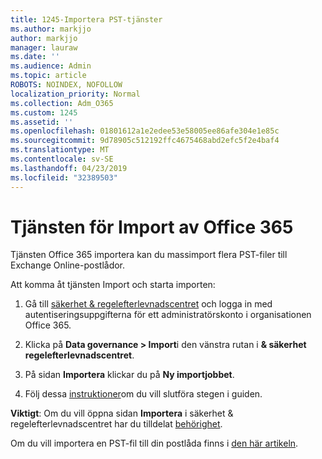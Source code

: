 ```yaml
---
title: 1245-Importera PST-tjänster
ms.author: markjjo
author: markjjo
manager: lauraw
ms.date: ''
ms.audience: Admin
ms.topic: article
ROBOTS: NOINDEX, NOFOLLOW
localization_priority: Normal
ms.collection: Adm_O365
ms.custom: 1245
ms.assetid: ''
ms.openlocfilehash: 01801612a1e2edee53e58005ee86afe304e1e85c
ms.sourcegitcommit: 9d78905c512192ffc4675468abd2efc5f2e4baf4
ms.translationtype: MT
ms.contentlocale: sv-SE
ms.lasthandoff: 04/23/2019
ms.locfileid: "32389503"
---
```

# <a name="office-365-import-service"></a>Tjänsten för Import av Office 365 

Tjänsten Office 365 importera kan du massimport flera PST-filer till Exchange Online-postlådor. 

Att komma åt tjänsten Import och starta importen:

1. Gå till [säkerhet & regelefterlevnadscentret](https://protection.office.com) och logga in med autentiseringsuppgifterna för ett administratörskonto i organisationen Office 365.

2. Klicka på **Data governance > Import**i den vänstra rutan i **& säkerhet regelefterlevnadscentret**.

3. På sidan **Importera** klickar du på **Ny importjobbet**. 

4. Följ dessa [instruktioner](https://docs.microsoft.com/office365/securitycompliance/use-network-upload-to-import-pst-files)om du vill slutföra stegen i guiden.

**Viktigt**: Om du vill öppna sidan **Importera** i säkerhet & regelefterlevnadscentret har du tilldelat [behörighet](https://docs.microsoft.com/office365/securitycompliance/use-network-upload-to-import-pst-files#before-you-begin). 

Om du vill importera en PST-fil till din postlåda finns i [den här artikeln](https://support.office.com/article/import-email-contacts-and-calendar-from-an-outlook-pst-file-431a8e9a-f99f-4d5f-ae48-ded54b3440ac).
